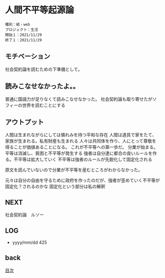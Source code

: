 # 人間不平等起源論

    種別：紙・web
    プロジェクト：生活
    開始１：2021/11/29
    終了１：2021/11/29

## モチベーション
社会契約論を読むための下準備として。
## 読みこなせなかったよ。。
普通に国語力が足りなくて読みこなせなかった。
社会契約論も取り寄せたがソフィーの世界を読むことにする

## アウトプット
人間は生まれながらにしては憐れみを持つ平和な存在
人間は道具で家をたて、家族が生まれる。私有財産も生まれる
人々は共同体を作り、人にとって尊敬を得ることが価値あることになる。
これが不平等への第一歩だ。
分業が始まる。平等は消滅し、貧困と不平等が発生する
強者は自分達に都合の良いルールを作る。不平等は拡大していく
不平等は強者のルールが先鋭化して固定化される

原文を読んでいないので分業が不平等を産むところがわからなかった。

元々は自分の自由を守るために政府を作ったのだが、強者が歪めていく不平等が固定化？されるのかな
固定化という部分は私の解釈

## NEXT
社会契約論　ルソー
## LOG

- yyyy/mm/dd 425

## back

[目次](../README.md)

